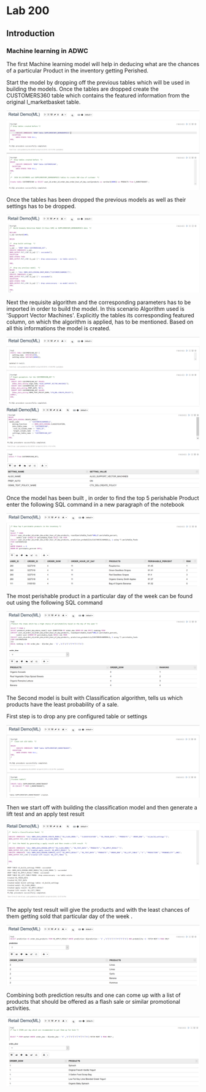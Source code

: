 
# Lab 200

## Introduction


### Machine learning in ADWC

The first Machine learning model will help in deducing what are the chances of a particular Product in the inventory getting Perished.

Start the model by dropping off the previous tables which will be used in building the models.
Once the tables are dropped create the CUSTOMERS360 table which contains the featured information from the original l_marketbasket table.

![](./Capture1b.png)

Once the tables has been dropped the previous models as well as their settings has to be dropped.

![](./Capture2b.png)

Next the requisite algorithm and the corresponding parameters has to be imported in order to build the model. In this scenario Algorithm used is 'Support Vector Machines'. Explicitly the tables its corresponding featured column, on which the algorithm is applied, has to be mentioned. Based on all this informations the model is created.

![](./Capture3b.png)
![](./Capture4.png)

Once the model has been built , in order to find the top 5 perishable Product enter the following SQL command in a new paragraph of the notebook

![](./Capture5b.png)

The most perishable product in a particular day of the week can be found out using the following SQL command 

![](./Capture6b.png)

The Second model is built with Classification algorithm, tells us which products have the least probability of a sale. 

First step is to drop any pre configured table or settings

![](./Capture7b.png)

Then we start off with building the classification model and then generate a lift test and an apply test result

![](./Capture10.png)

The apply test result will give the products and with the least chances of them getting sold that particular day of the week .

![](./Capture9b.png)

Combining both prediction results and one can come up with a list of products that should be offered as a flash sale or similar promotional activities. 

![](./Capture11b.png)